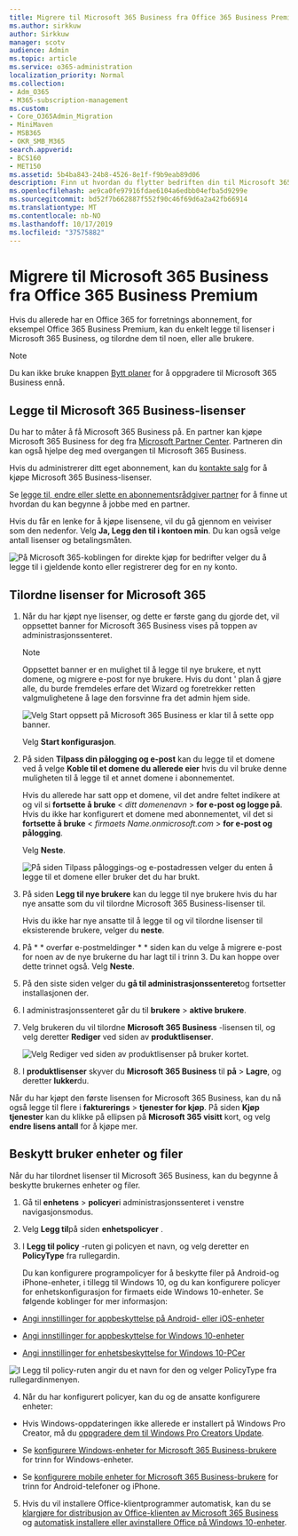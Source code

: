 ```yaml
---
title: Migrere til Microsoft 365 Business fra Office 365 Business Premium
ms.author: sirkkuw
author: Sirkkuw
manager: scotv
audience: Admin
ms.topic: article
ms.service: o365-administration
localization_priority: Normal
ms.collection:
- Adm_O365
- M365-subscription-management
ms.custom:
- Core_O365Admin_Migration
- MiniMaven
- MSB365
- OKR_SMB_M365
search.appverid:
- BCS160
- MET150
ms.assetid: 5b4ba843-24b8-4526-8e1f-f9b9eab89d06
description: Finn ut hvordan du flytter bedriften din til Microsoft 365 Business.
ms.openlocfilehash: ae9ca0fe97916fdae6104a6edbb04efba5d9299e
ms.sourcegitcommit: bd52f7b662887f552f90c46f69d6a2a42fb66914
ms.translationtype: MT
ms.contentlocale: nb-NO
ms.lasthandoff: 10/17/2019
ms.locfileid: "37575882"
---
```

# <a name="migrate-to-microsoft-365-business-from-office-365-business-premium"></a>Migrere til Microsoft 365 Business fra Office 365 Business Premium

Hvis du allerede har en Office 365 for forretnings abonnement, for eksempel Office 365 Business Premium, kan du enkelt legge til lisenser i Microsoft 365 Business, og tilordne dem til noen, eller alle brukere.
  
> [!NOTE]
> Du kan ikke bruke knappen [Bytt planer](https://support.office.com/article/73318661-8f33-478b-bcc7-fb8d69dbb22a?.aspx#switchbutton) for å oppgradere til Microsoft 365 Business ennå. 
  
## <a name="add-microsoft-365-business-licenses"></a>Legge til Microsoft 365 Business-lisenser

Du har to måter å få Microsoft 365 Business på. En partner kan kjøpe Microsoft 365 Business for deg fra [Microsoft Partner Center](get-microsoft-365-business.md). Partneren din kan også hjelpe deg med overgangen til Microsoft 365 Business.
  
Hvis du administrerer ditt eget abonnement, kan du [kontakte salg](https://www.microsoft.com/microsoft-365/business) for å kjøpe Microsoft 365 Business-lisenser. 
  
Se [legge til, endre eller slette en abonnementsrådgiver partner](https://support.office.com/article/f86e8177-936e-491e-9024-44dea2b296ff) for å finne ut hvordan du kan begynne å jobbe med en partner. 
  
Hvis du får en lenke for å kjøpe lisensene, vil du gå gjennom en veiviser som den nedenfor. Velg **Ja, Legg den til i kontoen min**. Du kan også velge antall lisenser og betalingsmåten.
  
![På Microsoft 365-koblingen for direkte kjøp for bedrifter velger du å legge til i gjeldende konto eller registrerer deg for en ny konto.](media/8bc54fd1-9cab-44d5-af91-c471e89aea46.png)
  
## <a name="assign-microsoft-365-licenses"></a>Tilordne lisenser for Microsoft 365

1. Når du har kjøpt nye lisenser, og dette er første gang du gjorde det, vil oppsettet banner for Microsoft 365 Business vises på toppen av administrasjonssenteret.
    
    > [!NOTE]
    > Oppsettet banner er en mulighet til å legge til nye brukere, et nytt domene, og migrere e-post for nye brukere. Hvis du dont ' plan å gjøre alle, du burde fremdeles erfare det Wizard og foretrekker retten valgmulighetene å lage den forsvinne fra det admin hjem side. 
  
   ![Velg Start oppsett på Microsoft 365 Business er klar til å sette opp banner.](media/8d3b0d97-7cca-497f-9364-4b00ad670209.png)
  
    Velg **Start konfigurasjon**.
    
2. På siden **Tilpass din pålogging og e-post** kan du legge til et domene ved å velge **Koble til et domene du allerede eier** hvis du vil bruke denne muligheten til å legge til et annet domene i abonnementet. 
    
    Hvis du allerede har satt opp et domene, vil det andre feltet indikere at og vil si **fortsette å bruke** \< _ditt domenenavn_ \> **for e-post og logge på**.   Hvis du ikke har konfigurert et domene med abonnementet, vil det si **fortsette å bruke** \< _firmaets Name.onmicrosoft.com_ \> **for e-post og pålogging**.  
    
    Velg **Neste**.
    
    ![På siden Tilpass påloggings-og e-postadressen velger du enten å legge til et domene eller bruker det du har brukt.](media/c3f5cfb2-1189-4d2f-803b-c9feb008a7a3.png)
  
3. På siden **Legg til nye brukere** kan du legge til nye brukere hvis du har nye ansatte som du vil tilordne Microsoft 365 Business-lisenser til. 
    
    Hvis du ikke har nye ansatte til å legge til og vil tilordne lisenser til eksisterende brukere, velger du **neste**.
    
4. På * * overfør e-postmeldinger * * siden kan du velge å migrere e-post for noen av de nye brukerne du har lagt til i trinn 3. Du kan hoppe over dette trinnet også. Velg **Neste**.
    
5. På den siste siden velger du **gå til administrasjonssenteret**og fortsetter installasjonen der.
    
6. I administrasjonssenteret går du til **brukere** \> **aktive brukere**.
    
7. Velg brukeren du vil tilordne **Microsoft 365 Business** -lisensen til, og velg deretter **Rediger** ved siden av **produktlisenser**.
    
    ![Velg Rediger ved siden av produktlisenser på bruker kortet.](media/be0fe2d8-7ff8-447c-88f6-d212ed78451c.png)
  
8. I **produktlisenser** skyver du **Microsoft 365 Business** til **på** \> **Lagre**, og deretter **lukker**du.
    
Når du har kjøpt den første lisensen for Microsoft 365 Business, kan du nå også legge til flere i **fakturerings** \> **tjenester for kjøp**. På siden **Kjøp tjenester** kan du klikke på ellipsen på **Microsoft 365 visitt** kort, og velg **endre lisens antall** for å kjøpe mer. 
  
## <a name="protect-user-devices-and-files"></a>Beskytt bruker enheter og filer

Når du har tilordnet lisenser til Microsoft 365 Business, kan du begynne å beskytte brukernes enheter og filer.
  
1. Gå til **enhetens** \> **policyer**i administrasjonssenteret i venstre navigasjonsmodus.
    
2. Velg **Legg til**på siden **enhetspolicyer** .
    
3. I **Legg til policy** -ruten gi policyen et navn, og velg deretter en **PolicyType** fra rullegardin. 
    
    Du kan konfigurere programpolicyer for å beskytte filer på Android-og iPhone-enheter, i tillegg til Windows 10, og du kan konfigurere policyer for enhetskonfigurasjon for firmaets eide Windows 10-enheter. Se følgende koblinger for mer informasjon:
    
  - [Angi innstillinger for appbeskyttelse på Android- eller iOS-enheter](app-protection-settings-for-android-and-ios.md)
    
  - [Angi innstillinger for appbeskyttelse for Windows 10-enheter](protection-settings-for-windows-10-devices.md)
    
  - [Angi innstillinger for enhetsbeskyttelse for Windows 10-PCer](protection-settings-for-windows-10-pcs.md)
    
   ![I Legg til policy-ruten angir du et navn for den og velger PolicyType fra rullegardinmenyen.](media/76ef37e4-1d18-4f34-8a0f-391ab1d0ae2b.png)
  
4. Når du har konfigurert policyer, kan du og de ansatte konfigurere enheter:
    
  - Hvis Windows-oppdateringen ikke allerede er installert på Windows Pro Creator, må du [oppgradere dem til Windows Pro Creators Update](upgrade-to-windows-pro-creators-update.md).
    
  - Se [konfigurere Windows-enheter for Microsoft 365 Business-brukere](set-up-windows-devices.md) for trinn for Windows-enheter. 
    
  - Se [konfigurere mobile enheter for Microsoft 365 Business-brukere](set-up-mobile-devices.md) for trinn for Android-telefoner og iPhone. 
    
5. Hvis du vil installere Office-klientprogrammer automatisk, kan du se [klargjøre for distribusjon av Office-klienten av Microsoft 365 Business](prepare-for-office-client-deployment.md) og [automatisk installere eller avinstallere Office på Windows 10-enheter](auto-install-or-uninstall-office.md).
    


